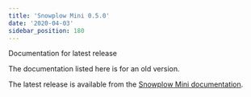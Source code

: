 ```yaml
---
title: 'Snowplow Mini 0.5.0'
date: '2020-04-03'
sidebar_position: 180
---
```


Documentation for latest release

The documentation listed here is for an old version.

The latest release is available from the [Snowplow Mini documentation](/docs/pipeline-components-and-applications/snowplow-mini/index.md).
